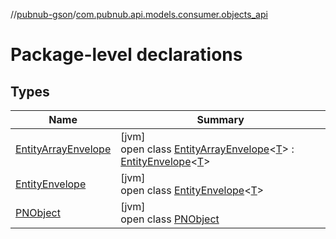 //[pubnub-gson](../../index.md)/[com.pubnub.api.models.consumer.objects_api](index.md)

# Package-level declarations

## Types

| Name | Summary |
|---|---|
| [EntityArrayEnvelope](-entity-array-envelope/index.md) | [jvm]<br>open class [EntityArrayEnvelope](-entity-array-envelope/index.md)&lt;[T](-entity-array-envelope/index.md)&gt; : [EntityEnvelope](-entity-envelope/index.md)&lt;[T](-entity-envelope/index.md)&gt; |
| [EntityEnvelope](-entity-envelope/index.md) | [jvm]<br>open class [EntityEnvelope](-entity-envelope/index.md)&lt;[T](-entity-envelope/index.md)&gt; |
| [PNObject](-p-n-object/index.md) | [jvm]<br>open class [PNObject](-p-n-object/index.md) |
